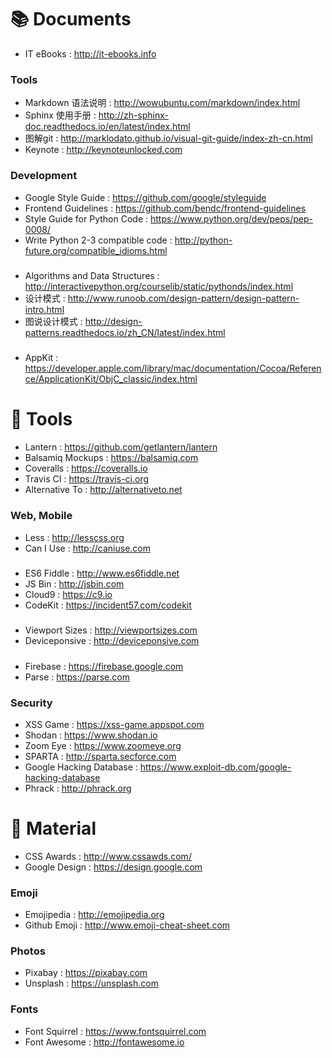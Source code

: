 📚 Documents
==============
- IT eBooks :
    http://it-ebooks.info

### Tools
- Markdown 语法说明 :
    http://wowubuntu.com/markdown/index.html
- Sphinx 使用手册 :
    http://zh-sphinx-doc.readthedocs.io/en/latest/index.html
- 图解git :
    http://marklodato.github.io/visual-git-guide/index-zh-cn.html
- Keynote :
    http://keynoteunlocked.com

### Development
- Google Style Guide :
    https://github.com/google/styleguide
- Frontend Guidelines :
    https://github.com/bendc/frontend-guidelines
- Style Guide for Python Code :
    https://www.python.org/dev/peps/pep-0008/
- Write Python 2-3 compatible code :
    http://python-future.org/compatible_idioms.html

#####
- Algorithms and Data Structures :
    http://interactivepython.org/courselib/static/pythonds/index.html
- 设计模式 :
    http://www.runoob.com/design-pattern/design-pattern-intro.html
- 图说设计模式 :
    http://design-patterns.readthedocs.io/zh_CN/latest/index.html

#####
- AppKit :
    https://developer.apple.com/library/mac/documentation/Cocoa/Reference/ApplicationKit/ObjC_classic/index.html

🔨 Tools
==============
- Lantern :
    https://github.com/getlantern/lantern
- Balsamiq Mockups :
    https://balsamiq.com
- Coveralls :
    https://coveralls.io
- Travis CI :
    https://travis-ci.org
- Alternative To :
    http://alternativeto.net

### Web, Mobile
- Less :
    http://lesscss.org
- Can I Use :
    http://caniuse.com

#####
- ES6 Fiddle :
    http://www.es6fiddle.net
- JS Bin :
    http://jsbin.com
- Cloud9 :
    https://c9.io
- CodeKit :
    https://incident57.com/codekit

#####
- Viewport Sizes :
    http://viewportsizes.com
- Deviceponsive :
    http://deviceponsive.com

#####
- Firebase :
    https://firebase.google.com
- Parse :
    https://parse.com

### Security
- XSS Game :
    https://xss-game.appspot.com
- Shodan :
    https://www.shodan.io
- Zoom Eye :
    https://www.zoomeye.org
- SPARTA :
    http://sparta.secforce.com
- Google Hacking Database :
    https://www.exploit-db.com/google-hacking-database
- Phrack :
    http://phrack.org


🎁 Material
==============
- CSS Awards :
    http://www.cssawds.com/
- Google Design :
    https://design.google.com

### Emoji
- Emojipedia :
    http://emojipedia.org
- Github Emoji :
    http://www.emoji-cheat-sheet.com

### Photos
- Pixabay :
    https://pixabay.com
- Unsplash :
    https://unsplash.com

### Fonts
- Font Squirrel :
    https://www.fontsquirrel.com
- Font Awesome :
    http://fontawesome.io
